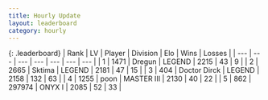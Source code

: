 ```yaml
---
title: Hourly Update
layout: leaderboard
category: hourly
---
```


{: .leaderboard}
| Rank | LV | Player | Division | Elo | Wins | Losses |
| --- | --- | --- | --- | --- | --- | --- |
| <span data-change="0">1</span> | 1471 | <span title="ID: 337810">Dregun</span> | LEGEND | <span data-change="0">2215</span> | <span data-change="0">43</span> | <span data-change="0">9</span> |
| <span data-change="0">2</span> | 2665 | <span title="ID: 353063">Sktima</span> | LEGEND | <span data-change="0">2181</span> | <span data-change="0">47</span> | <span data-change="0">15</span> |
| <span data-change="0">3</span> | 404 | <span title="ID: 67210">Doctor Dirck</span> | LEGEND | <span data-change="0">2158</span> | <span data-change="0">132</span> | <span data-change="0">63</span> |
| <span data-change="0">4</span> | 1255 | <span title="ID: 540690">poon</span> | MASTER III | <span data-change="0">2130</span> | <span data-change="0">40</span> | <span data-change="0">22</span> |
| <span data-change="0">5</span> | 862 | <span title="ID: 544038">297974</span> | ONYX I | <span data-change="-15">2085</span> | <span data-change="6">52</span> | <span data-change="4">33</span> |